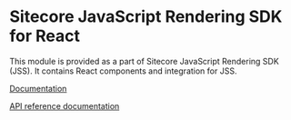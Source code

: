 # Sitecore JavaScript Rendering SDK for React

This module is provided as a part of Sitecore JavaScript Rendering SDK (JSS). It contains React components and integration for JSS.


[Documentation](https://doc.sitecore.com/xp/en/developers/hd/201/sitecore-headless-development/sitecore-javascript-rendering-sdk--jss--for-react.html)

[API reference documentation](/ref-docs/sitecore-jss-react/)
